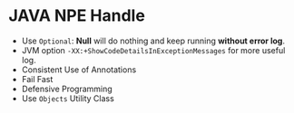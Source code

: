 # JAVA NPE Handle

- Use `Optional`: **Null** will do nothing and keep running **without error log**.
- JVM option `-XX:+ShowCodeDetailsInExceptionMessages` for more useful log.
- Consistent Use of Annotations
- Fail Fast
- Defensive Programming
- Use `Objects` Utility Class
